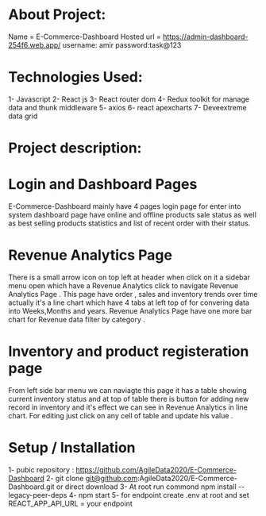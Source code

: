 # About Project:
Name = E-Commerce-Dashboard
Hosted url = https://admin-dashboard-254f6.web.app/
username: amir
password:task@123

# Technologies Used: 
1- Javascript 
2- React js
3- React router dom 
4- Redux toolkit for manage data and thunk middleware
5- axios 
6- react apexcharts
7- Deveextreme data grid 
# Project description:
# Login and Dashboard Pages
  E-Commerce-Dashboard mainly have 4 pages login page for enter into system dashboard page have 
 online and offline products sale status as well as best selling products statistics and list of 
 recent order with their status.

 # Revenue Analytics Page 
 
 There is a small arrow icon on top left at header when click on it a sidebar menu open which have a Revenue 
 Analytics click to navigate Revenue Analytics Page . This page have order , sales and inventory trends over
 time actually it's a line chart which have 4 tabs at left top of for convering data into Weeks,Months and years.
 Revenue Analytics Page have one more bar chart for Revenue data filter by category .

 # Inventory and product registeration page 

 From left side bar menu we can naviagte this page it has a table showing current inventory status and at top
 of table there is button for adding new record in inventory and it's effect we can see in Revenue Analytics in
 line chart. For editing just click on any cell of table and update his value .

 # Setup / Installation 
 
 1- pubic repository : https://github.com/AgileData2020/E-Commerce-Dashboard
 2- git clone git@github.com:AgileData2020/E-Commerce-Dashboard.git or direct download 
 3- At root run commond npm install --legacy-peer-deps 
 4- npm start 
 5- for endpoint create .env at root and set REACT_APP_API_URL = your endpoint










#